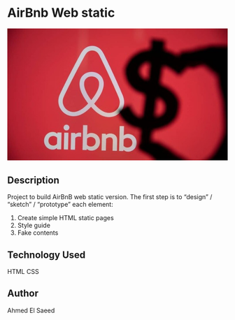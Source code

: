 # AirBnb Web static
![Screenshot of a comment on a GitHub issue showing an image, added in the Markdown, of an Octocat smiling and raising a tentacle.](./img.jpg)

## Description

Project to build AirBnB web static version. 
The first step is to “design” / “sketch” / “prototype” each element:

1. Create simple HTML static pages
2. Style guide
3. Fake contents
## Technology Used
HTML CSS
## Author
Ahmed El Saeed

